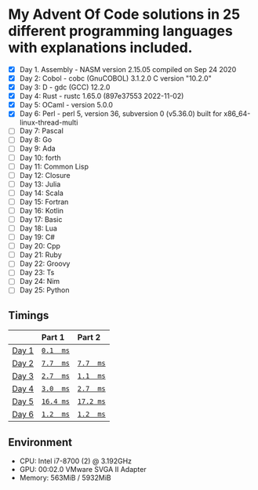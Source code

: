 # My Advent Of Code solutions in 25 different programming languages with explanations included.

- [X] Day 1. Assembly - NASM version 2.15.05 compiled on Sep 24 2020
- [X] Day 2: Cobol    - cobc (GnuCOBOL) 3.1.2.0 C version "10.2.0"
- [X] Day 3: D        - gdc (GCC) 12.2.0
- [X] Day 4: Rust     - rustc 1.65.0 (897e37553 2022-11-02)
- [X] Day 5: OCaml    - version 5.0.0
- [X] Day 6: Perl     - perl 5, version 36, subversion 0 (v5.36.0) built for x86_64-linux-thread-multi
- [ ] Day 7: Pascal
- [ ] Day 8: Go
- [ ] Day 9: Ada
- [ ] Day 10: forth
- [ ] Day 11: Common Lisp
- [ ] Day 12: Closure
- [ ] Day 13: Julia
- [ ] Day 14: Scala
- [ ] Day 15: Fortran
- [ ] Day 16: Kotlin
- [ ] Day 17: Basic
- [ ] Day 18: Lua
- [ ] Day 19: C#
- [ ] Day 20: Cpp
- [ ] Day 21: Ruby
- [ ] Day 22: Groovy
- [ ] Day 23: Ts
- [ ] Day 24: Nim
- [ ] Day 25: Python

## Timings
|                                              | Part 1                        | Part 2                        |
|:---------------------------------------------|:------------------------------|:------------------------------|
| [Day 1](https://adventofcode.com/2022/day/1) | [`0.1  ms`](./day1/part1.asm) |                               |
| [Day 2](https://adventofcode.com/2022/day/2) | [`7.7  ms`](./day2/part1.cob) | [`7.7  ms`](./day2/part2.cob) |
| [Day 3](https://adventofcode.com/2022/day/3) | [`2.7  ms`](./day3/part1.d)   | [`1.1  ms`](./day3/part2.d)   |
| [Day 4](https://adventofcode.com/2022/day/4) | [`3.0  ms`](./day4/part1.rs)  | [`2.7  ms`](./day4/part2.rs)  |
| [Day 5](https://adventofcode.com/2022/day/5) | [`16.4 ms`](./day5/part1.ml)  | [`17.2 ms`](./day5/part2.ml)  |
| [Day 6](https://adventofcode.com/2022/day/6) | [`1.2  ms`](./day6/part1.pl)  | [`1.2  ms`](./day6/part2.pl)  |

## Environment
- CPU: Intel i7-8700 (2) @ 3.192GHz 
- GPU: 00:02.0 VMware SVGA II Adapter 
- Memory: 563MiB / 5932MiB
